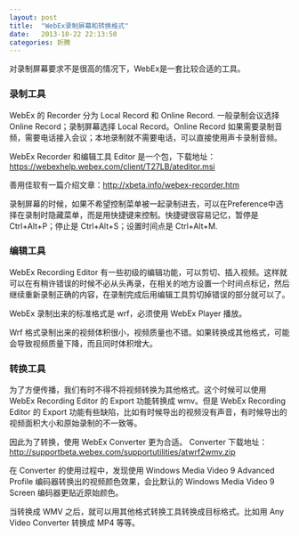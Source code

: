 ```yaml
---
layout: post
title:  "WebEx录制屏幕和转换格式"
date:   2013-10-22 22:13:50
categories: 折腾
---
```


对录制屏幕要求不是很高的情况下，WebEx是一套比较合适的工具。

### 录制工具 ###
WebEx 的 Recorder 分为 Local Record 和 Online Record. 一般录制会议选择 Online Record；录制屏幕选择 Local Record。Online Record 如果需要录制音频，需要电话接入会议；本地录制就不需要电话，可以直接使用声卡录制音频。

WebEx Recorder 和编辑工具 Editor 是一个包，下载地址：<https://webexhelp.webex.com/client/T27LB/ateditor.msi>

善用佳软有一篇介绍文章：<http://xbeta.info/webex-recorder.htm>

录制屏幕的时候，如果不希望控制菜单被一起录制进去，可以在Preference中选择在录制时隐藏菜单，而是用快捷键来控制。快捷键很容易记忆，暂停是 Ctrl+Alt+P；停止是 Ctrl+Alt+S；设置时间点是 Ctrl+Alt+M.

### 编辑工具 ###
WebEx Recording Editor 有一些初级的编辑功能，可以剪切、插入视频。这样就可以在有稍许错误的时候不必从头再录，在相关的地方设置一个时间点标记，然后继续重新录制正确的内容，在录制完成后用编辑工具剪切掉错误的部分就可以了。

WebEx 录制出来的标准格式是 wrf，必须使用 WebEx Player 播放。

Wrf 格式录制出来的视频体积很小，视频质量也不错。如果转换成其他格式，可能会导致视频质量下降，而且同时体积增大。

### 转换工具 ###
为了方便传播，我们有时不得不将视频转换为其他格式。这个时候可以使用WebEx Recording Editor 的 Export 功能转换成 wmv。但是 WebEx Recording Editor 的 Export 功能有些缺陷，比如有时候导出的视频没有声音，有时候导出的视频面积大小和原始录制的不一致等。

因此为了转换，使用 WebEx Converter 更为合适。 Converter 下载地址：<http://supportbeta.webex.com/supportutilities/atwrf2wmv.zip>

在 Converter 的使用过程中，发现使用 Windows Media Video 9 Advanced Profile 编码器转换出的视频颜色效果，会比默认的 Windows Media Video 9 Screen 编码器更贴近原始颜色。

当转换成 WMV 之后，就可以用其他格式转换工具转换成目标格式。比如用 Any Video Converter 转换成 MP4 等等。
